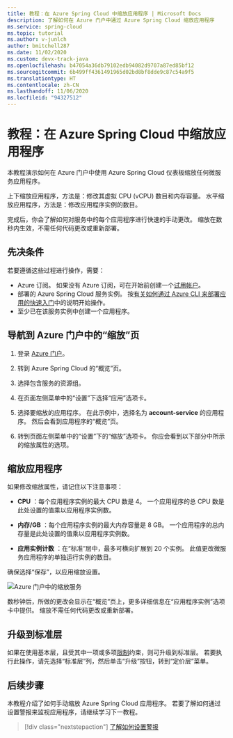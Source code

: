 ```yaml
---
title: 教程：在 Azure Spring Cloud 中缩放应用程序 | Microsoft Docs
description: 了解如何在 Azure 门户中通过 Azure Spring Cloud 缩放应用程序
ms.service: spring-cloud
ms.topic: tutorial
ms.author: v-junlch
author: bmitchell287
ms.date: 11/02/2020
ms.custom: devx-track-java
ms.openlocfilehash: b47054a36db79102edb94082d9707a87ed85bf12
ms.sourcegitcommit: 6b499ff4361491965d02bd8bf8dde9c87c54a9f5
ms.translationtype: HT
ms.contentlocale: zh-CN
ms.lasthandoff: 11/06/2020
ms.locfileid: "94327512"
---
```

# <a name="tutorial-scale-an-application-in-azure-spring-cloud"></a>教程：在 Azure Spring Cloud 中缩放应用程序

本教程演示如何在 Azure 门户中使用 Azure Spring Cloud 仪表板缩放任何微服务应用程序。

上下缩放应用程序，方法是：修改其虚拟 CPU (vCPU) 数目和内存容量。 水平缩放应用程序，方法是：修改应用程序实例的数目。

完成后，你会了解如何对服务中的每个应用程序进行快速的手动更改。 缩放在数秒内生效，不需任何代码更改或重新部署。

## <a name="prerequisites"></a>先决条件

若要遵循这些过程进行操作，需要：

* Azure 订阅。 如果没有 Azure 订阅，可在开始前创建一个[试用帐户](https://www.azure.cn/pricing/1rmb-trial)。 
* 部署的 Azure Spring Cloud 服务实例。  按[有关如何通过 Azure CLI 来部署应用的快速入门](spring-cloud-quickstart.md)中的说明开始操作。
* 至少已在该服务实例中创建一个应用程序。

## <a name="navigate-to-the-scale-page-in-the-azure-portal"></a>导航到 Azure 门户中的“缩放”页

1. 登录 [Azure 门户](https://portal.azure.cn)。

1. 转到 Azure Spring Cloud 的“概览”页。

1. 选择包含服务的资源组。

1. 在页面左侧菜单中的“设置”下选择“应用”选项卡。 

1. 选择要缩放的应用程序。 在此示例中，选择名为 **account-service** 的应用程序。 然后会看到应用程序的“概览”页。

1. 转到页面左侧菜单中的“设置”下的“缩放”选项卡。  你应会看到以下部分中所示的缩放属性的选项。

## <a name="scale-your-application"></a>缩放应用程序

如果修改缩放属性，请记住以下注意事项：

* **CPU** ：每个应用程序实例的最大 CPU 数是 4。 一个应用程序的总 CPU 数是此处设置的值乘以应用程序实例数。

* **内存/GB** ：每个应用程序实例的最大内存容量是 8 GB。 一个应用程序的总内存量是此处设置的值乘以应用程序实例数。

* **应用实例计数** ：在“标准”层中，最多可横向扩展到 20 个实例。 此值更改微服务应用程序的单独运行实例的数目。

确保选择“保存”，以应用缩放设置。

![Azure 门户中的缩放服务](./media/spring-cloud-tutorial-scale-manual/scale-up-out.png)

数秒钟后，所做的更改会显示在“概览”页上，更多详细信息在“应用程序实例”选项卡中提供。 缩放不需任何代码更改或重新部署。

## <a name="upgrade-to-the-standard-tier"></a>升级到标准层
如果在使用基本层，且受其中一项或多项[限制](spring-cloud-quotas.md)约束，则可升级到标准层。 若要执行此操作，请先选择“标准层”列，然后单击“升级”按钮，转到“定价层”菜单。

## <a name="next-steps"></a>后续步骤

本教程介绍了如何手动缩放 Azure Spring Cloud 应用程序。 若要了解如何通过设置警报来监视应用程序，请继续学习下一教程。

> [!div class="nextstepaction"]
> [了解如何设置警报](spring-cloud-tutorial-alerts-action-groups.md)

